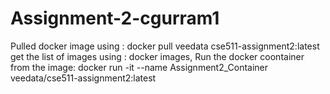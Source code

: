 # Assignment-2-cgurram1

Pulled docker image using : docker pull veedata cse511-assignment2:latest
get the list of images using : docker images,
Run the docker coontainer from the image: docker run -it --name Assignment2_Container veedata/cse511-assignment2:latest

